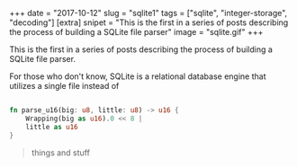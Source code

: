 +++
date = "2017-10-12"
slug = "sqlite1"
tags = ["sqlite", "integer-storage", "decoding"]
[extra]
snipet = "This is the first in a series of posts describing the process of building a SQLite file parser"
image = "sqlite.gif"
+++

This is the first in a series of posts describing the process of building a SQLite file parser.

For those who don't know, SQLite is a relational database engine that utilizes a single file
instead of

``` rust

fn parse_u16(big: u8, little: u8) -> u16 {
    Wrapping(big as u16).0 << 8 |
    little as u16
}
```

> things and stuff

